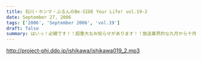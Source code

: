```yaml
---
title: 石川・ホンマ・ぶるんのBe-SIDE Your Life! vol.19-2
date: September 27, 2006
tags: ['2006', 'September 2006', 'vol.19']
draft: false
summary: はいっ！必聴です！！超重大なお知らせがあります！！放送業界的な九月から十月にかけてのこのシーズン・・・いろいろあるのです！！ますますの応援をお願いしたい内容となっています。NAMAE
---
```


http://project-phi.ddo.jp/ishikawa/ishikawa019_2.mp3